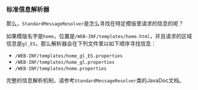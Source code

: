 ### 标准信息解析器

那么，`StandardMessageResolver`是怎么寻找在特定模版里请求的信息的呢？

如果模版名字是`home`，位置是`/WEB-INF/templates/home.html`，并且请求的区域信息是`gl_ES`，那么解析器会在下列文件里以如下顺序寻找信息：

- `/WEB-INF/templates/home_gl_ES.properties`
- `/WEB-INF/templates/home_gl.properties`
- `/WEB-INF/templates/home.properties`

完整的信息解析机制，请参考`StandardMessageResolver`类的JavaDoc文档。